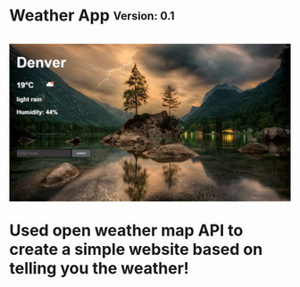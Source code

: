 <h1>Weather App</h> <sub><sup>Version: 0.1</sup></sub>

![](https://github.com/MunFahim/Weather-App/blob/master/App-Images/app-nature.JPG)

Used open weather map API to create a simple website based on telling you the weather!
